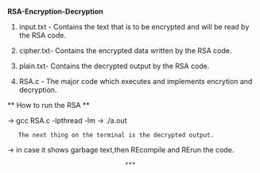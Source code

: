    ****RSA-Encryption-Decryption****



   1) input.txt -  Contains the text that is to be encrypted
                   and will be read by the RSA code.
   2) cipher.txt-  Contains the encrypted data written by the 
                   RSA code.
   3) plain.txt-  Contains the decrypted output by the RSA code.

   4) RSA.c     -  The major code which executes and implements
                   encrytion and decryption.




   ** How to run the RSA **

   ->  gcc RSA.c -lpthread -lm
   ->  ./a.out
 
       The next thing on the terminal is the decrypted output.
   ->  in case it shows garbage text,then REcompile and RErun
       the code.

	                                 ***
